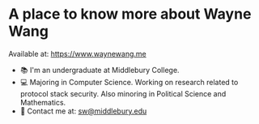 # A place to know more about Wayne Wang

Available at: https://www.waynewang.me

- 📚 I'm an undergraduate at Middlebury College.
- 💻 Majoring in Computer Science. Working on research related to protocol stack security. Also minoring in Political Science and Mathematics.
- 📱 Contact me at: sw@middlebury.edu
